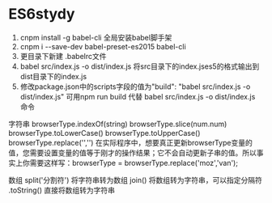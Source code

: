 # ES6stydy

1. cnpm install -g babel-cli 全局安装babel脚手架
2. cnpm i --save-dev babel-preset-es2015 babel-cli
3. 更目录下新建 .babelrc文件
4. babel src/index.js -o dist/index.js   将src目录下的index.jses5的格式输出到dist目录下的index.js
5. 修改package.json中的scripts字段的值为"build": "babel src/index.js -o dist/index.js"  可用npm run build  代替 babel src/index.js -o dist/index.js 命令


字符串
browserType.indexOf(string)
browserType.slice(num.num)
browserType.toLowerCase()  browserType.toUpperCase()
browserType.replace('','')    在实际程序中，想要真正更新browserType变量的值，您需要设置变量的值等于刚才的操作结果；它不会自动更新子串的值。所以事实上你需要这样写：browserType = browserType.replace('moz','van');

数组
split('分割符')   将字符串转为数组
join()        将数组转为字符串，可以指定分隔符
.toString()   直接将数组转为字符串
 